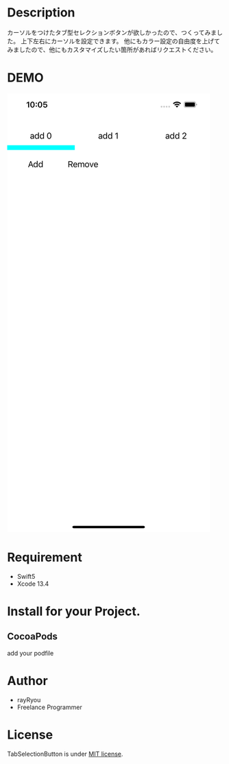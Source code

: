 # Description
 
 カーソルをつけたタブ型セレクションボタンが欲しかったので、つくってみました。
 上下左右にカーソルを設定できます。
 他にもカラー設定の自由度を上げてみましたので、他にもカスタマイズしたい箇所があればリクエストください。

 
# DEMO

 ![dmeo](demo_image.png)
 
# Requirement
 
* Swift5
* Xcode 13.4
 
# Install for your Project.

## CocoaPods

add your podfile
 
# Author
 
* rayRyou
* Freelance Programmer
 
# License
 
TabSelectionButton is under [MIT license](https://en.wikipedia.org/wiki/MIT_License).
